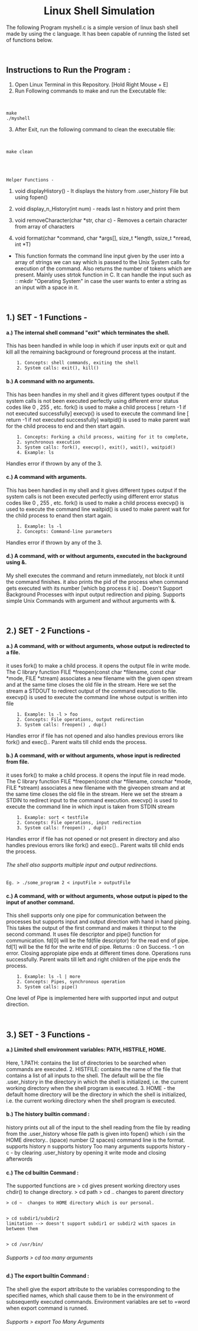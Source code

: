 <h1 style="text-align:center"> Linux Shell Simulation </h1>

The following Program myshell.c is a simple version of linux bash shell made by using the c language. It has been capable of running the listed set of functions below.

<br>

##  Instructions to Run the Program : 
1. Open Linux Terminal in this Repository.	[Hold Right Mouse + E]
2. Run Following commands to make and run the Executable file: 
<br>

	make
	./myshell

3. After Exit, run the following command to clean the executable file:
<br>
	
	make clean

<br>
<br>


	Helper Functions -

1. void displayHistory() - It displays the history from .user_history File but using fopen()
2. void display_n_History(int num)  - reads last n history and print them
3. void removeCharacter(char *str, char c) - Removes a certain character from array of characters

4. void format(char *command, char *args[], size_t *length, ssize_t *nread, int *T)
- This function formats the command line input given by the user into a array of strings we can say which is passed to the Unix System calls for execution of the command. Also returns the number of tokens which are present. Mainly uses strtok function in C.
It can handle the input such as :: mkdir "Operating System" in case the user wants to enter a string as an input with a space in it.

<br>

## 1.) SET - 1 Functions -

#### a.) The internal shell command "exit" which terminates the shell.  
This has been handled in while loop in which if user inputs exit or quit and kill all the remaining background or foreground process at the instant.

    	1. Concepts: shell commands, exiting the shell
    	2. System calls: exit(), kill()

#### b.)  A command with no arguments.
This has been handles in my shell and it gives different types ooutput if the system calls is not been executed perfectly using different error status codes like 0 , 255 , etc.
fork() is used to make a child process      	[ return -1 if not executed successfully]
execvp() is used to execute the command line    [ return -1 if not executed successfully]
waitpid() is used to make parent wait for the child process to end and then start again.

    	1. Concepts: Forking a child process, waiting for it to complete,
    	2. synchronous execution
    	3. System calls: fork(), execvp(), exit(), wait(), waitpid()
    	4. Example: ls

Handles error if thrown by any of the 3.

#### c.) **A command with arguments.**
This has been handled in my shell and it gives different types output if the system calls is not been executed perfectly using different error status codes like 0 , 255 , etc.
fork() is used to make a child process
execvp() is used to execute the command line
waitpid() is used to make parent wait for the child process to enand then start again.

    	1. Example: ls -l
    	2. Concepts: Command-line parameters

Handles error if thrown by any of the 3.

#### d.) A command, with or without arguments, executed in the background using &.
My shell executes the command and return immediately, not block it until the command finishes. it also prints the pid of the process when command gets executed with its number [which bg process it is] . Doesn't Support Background Processes with input output redirection and piping. Supports simple Unix Commands with argument and without arguments with &.

<br>

## 2.) SET - 2 Functions -

#### a.) A command, with or without arguments, whose output is redirected to a file.
it uses fork() to make a child process.
it opens the output file in write mode.
The C library function FILE *freopen(const char *filename, const char *mode, FILE *stream) associates a new filename with the given open stream and at the same time closes the old file in the stream. Here we set the stream a STDOUT to redirect output of the command execution to file.
execvp() is used to execute the command line whose output is written into file

    	1. Example: ls -l > foo
    	2. Concepts: File operations, output redirection
    	3. System calls: freopen() , dup()

Handles error if file has not opened and also handles previous errors like fork() and exec().. Parent waits till child ends the process.

#### b.) A command, with or without arguments, whose input is redirected from file.
it uses fork() to make a child process.
it opens the input file in read mode.
The C library function FILE *freopen(const char *filename, conschar *mode, FILE *stream) associates a new filename with the giveopen stream and at the same time closes the old file in the stream. Here we set the stream a STDIN to redirect input to the command execution.
execvp() is used to execute the command line in which input is taken from STDIN stream

		1. Example: sort < testfile
    	2. Concepts: File operations, input redirection
    	3. System calls: freopen() , dup()

Handles error if file has not opened or not present in directory and also handles previous errors like fork() and exec()..
Parent waits till child ends the process.

###### The shell also supports multiple input and output redirections.
	Eg. > ./some_program 2 < inputFile > outputFile

#### c.) A command, with or without arguments, whose output is piped to the input of another command.
This shell supports only one pipe for communication between the processes but supports input and output direction with hand in hand piping. This takes the output of the first command and makes it thinput to the second command.
It uses file descriptor and pipe() function for communication. fd[0] will be the fd(file descriptor) for the read end of pipe. fd[1] will be the fd for the write end of pipe.
Returns : 0 on Success. -1 on error.
Closing appropiate pipe ends at different times done.
Operations runs successfully.
Parent waits till left and right children of the pipe ends the process.


    	1. Example: ls -l | more
    	2. Concepts: Pipes, synchronous operation
    	3. System calls: pipe()

One level of Pipe is implemented here with supported input and output direction.

<br>

## 3.) SET - 3 Functions -

#### a.) Limited shell environment variables: PATH, HISTFILE, HOME.

Here, 1.PATH: contains the list of directories to be searched when commands are executed. 2. HISTFILE: contains the name of the file that contains a list of all inputs to the shell. The default will be the file .user_history in the directory in which the shell is initialized, i.e. the current working directory when the shell program is executed. 3. HOME - the default home directory will be the directory in which the shell is initialized, i.e. the current working directory when the shell program is executed.

#### b.) The history builtin command :

history prints out all of the input to the shell reading from the file by reading from the .user_history whose file path is given into fopen() which i sin the HOME directory..
(space) number (2 spaces) command line is the format.
supports history n
supports history Too many arguments
supports history -c - by clearing .user_history by opening it write mode and closing afterwords

#### c.) The cd builtin Command :

The supported functions are > cd gives present working directory
uses chdir() to change directory. > cd path > cd .. changes to parent directory

    > cd ~  changes to HOME directory which is our personal.


    > cd subdir1/subdir2 
	limitation --> doesn't support subdir1 or subdir2 with spaces in between them


    > cd /usr/bin/

###### Supports > cd too many arguments

#### d.) The export builtin Command :

The shell give the export attribute to the variables corresponding
to the specified names, which shall cause them to be in the
environment of subsequently executed commands. Environment variables
are set to =word when export command is runned.

###### Supports > export Too Many Arguments
